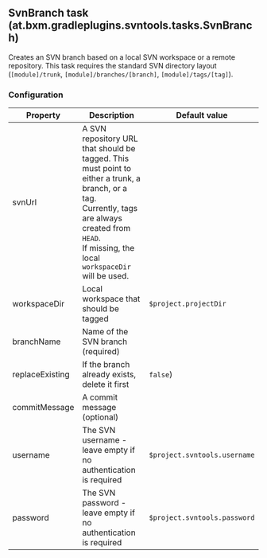 ## SvnBranch task (at.bxm.gradleplugins.svntools.tasks.SvnBranch)

Creates an SVN branch based on a local SVN workspace or a remote repository.
This task requires the standard SVN directory layout (`[module]/trunk`, `[module]/branches/[branch]`, `[module]/tags/[tag]`).

### Configuration

Property        | Description | Default value
--------------- | ----------- | -------------
svnUrl          | A SVN repository URL that should be tagged. This must point to either a trunk, a branch, or a tag.<br>Currently, tags are always created from `HEAD`.<br>If missing, the local `workspaceDir` will be used. |
workspaceDir    | Local workspace that should be tagged | `$project.projectDir`
branchName      | Name of the SVN branch (required) |
replaceExisting | If the branch already exists, delete it first | `false`)
commitMessage   | A commit message (optional) |
username        | The SVN username - leave empty if no authentication is required | `$project.svntools.username`
password        | The SVN password - leave empty if no authentication is required | `$project.svntools.password`
